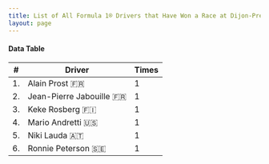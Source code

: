 ```yaml
---
title: List of All Formula 1® Drivers that Have Won a Race at Dijon-Prenois
layout: page
---
```


<canvas id="chart" width="400" height="180"></canvas>
<script>
var data = {
    "datasets": [
        {
            "backgroundColor": "#f3a935",
            "borderColor": "#f68639",
            "borderWidth": 1,
            "data": [
                1.0,
                1.0,
                1.0,
                1.0,
                1.0,
                1.0
            ],
            "label": "Times"
        }
    ],
    "labels": [
        "Alain Prost 🇫🇷",
        "Jean-Pierre Jabouille 🇫🇷",
        "Keke Rosberg 🇫🇮",
        "Mario Andretti 🇺🇸",
        "Niki Lauda 🇦🇹",
        "Ronnie Peterson 🇸🇪"
    ]
};
var options = {
  legend: {
    display: false
  },
  scales: {
    xAxes: [{
      ticks: {
        beginAtZero: true,
        maxRotation: 180,
        display: window.innerWidth > 800
      }
    }],
    yAxes: [{
      ticks: {
        beginAtZero: true
      }
    }]
  },
  onResize: function(chart, size) {
    chart.options.scales.xAxes[0].ticks.display = size.width > 800;
  }
};
new Chart("chart", {
    data: data,
    type: 'bar',
    options: options
});
</script>



#### Data Table

| # | Driver | Times |
|--|--|--|
| 1. | Alain Prost 🇫🇷 | 1 |
| 2. | Jean-Pierre Jabouille 🇫🇷 | 1 |
| 3. | Keke Rosberg 🇫🇮 | 1 |
| 4. | Mario Andretti 🇺🇸 | 1 |
| 5. | Niki Lauda 🇦🇹 | 1 |
| 6. | Ronnie Peterson 🇸🇪 | 1 |
